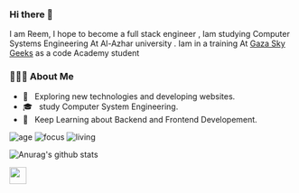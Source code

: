 ### Hi there 👋

<!--
**reemsh2000/reemsh2000** is a ✨ _special_ ✨ repository because its `README.md` (this file) appears on your GitHub profile.

Here are some ideas to get you started:

- 🔭 I’m currently working on ...
- 🌱 I’m currently learning ...
- 👯 I’m looking to collaborate on ...
- 🤔 I’m looking for help with ...
- 💬 Ask me about ...
- 📫 How to reach me: ...
- 😄 Pronouns: ...
- ⚡ Fun fact: ...
-->
I am Reem, I hope to become a full stack engineer , Iam studying Computer Systems Engineering At Al-Azhar university .
Iam in a training At [Gaza Sky Geeks](https://github.com/gazaskygeeks) as a code Academy student

<div align="left"> 
  <h3> 👨🏻‍💻 About Me </h3>

  - 🤔 &nbsp; Exploring new technologies and developing websites.
  - 🎓 &nbsp; study Computer System Engineering.
  - 🌱 &nbsp; Keep Learning about Backend  and Frontend Developement. 
</div> 

![age](https://img.shields.io/badge/age-20-blue)
![focus](https://img.shields.io/badge/focus-Frontend-brightgreen)
![living](https://img.shields.io/badge/living-Palestine-3c9)

![Anurag's github stats](https://github-readme-stats.vercel.app/api?username=reemsh2000&show_icons=true&theme=radical)

<!-- <p align="center">
  <i>Let's connect and chat! Open to anything under the sun.</i>
</p>
 -->
  <p align="left">
    <a href="mailto:sh951652@gmail.com" alt="Contact me"><img src="https://github.com/nitish-awasthi/nitish-awasthi/blob/master/gmail-512.webp" height="30" width="30"></a>
    
</p>

